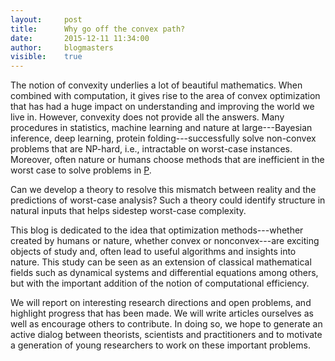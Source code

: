 ```yaml
---
layout:     post
title:      Why go off the convex path?
date:       2015-12-11 11:34:00
author: 	blogmasters
visible:    true
---
```


The notion of convexity underlies a lot of beautiful mathematics. When combined with computation, it gives rise to the area of convex optimization that has had a huge impact on understanding and improving the world we live in. However, convexity does not provide all the answers. Many procedures in statistics, machine learning and nature at large---Bayesian inference, deep learning, protein folding---successfully solve non-convex problems that are NP-hard, i.e., intractable on worst-case instances. Moreover, often nature or humans choose methods that are inefficient in the worst case to solve problems in [P](https://en.wikipedia.org/wiki/P_(complexity)). 

Can we develop a theory to resolve this mismatch between reality and the predictions of worst-case analysis?  Such a theory could identify structure in natural inputs that helps sidestep worst-case complexity.  
                                   
This blog is dedicated to the idea that optimization methods---whether created by humans or nature, whether convex or nonconvex---are exciting objects of study and, often lead to useful algorithms and insights into nature. This study can be seen as an extension of classical mathematical fields such as dynamical systems and differential equations among others, but with the important addition of the notion of computational efficiency.
 
We will report on interesting research directions and open problems, and highlight progress that has been made. We will write articles ourselves as well as encourage others to contribute. In doing so, we hope to generate an active dialog between theorists, scientists and practitioners and to motivate a generation of young researchers to work on these important problems.
